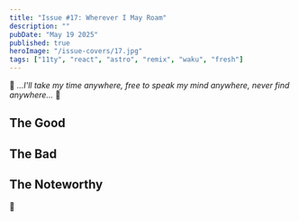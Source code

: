 ```yaml
---
title: "Issue #17: Wherever I May Roam"
description: ""
pubDate: "May 19 2025"
published: true
heroImage: "/issue-covers/17.jpg"
tags: ["11ty", "react", "astro", "remix", "waku", "fresh"]
---
```


🎵 _...I'll take my time anywhere, free to speak my mind anywhere, never find anywhere..._ 🎵



## The Good



## The Bad



## The Noteworthy



👋
